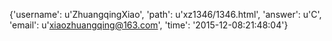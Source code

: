 {'username': u'ZhuangqingXiao', 'path': u'xz1346/1346.html', 'answer': u'C', 'email': u'xiaozhuangqing@163.com', 'time': '2015-12-08:21:48:04'}